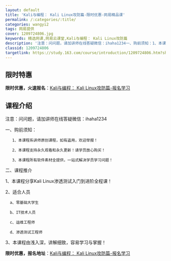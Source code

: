 ```yaml
---
layout: default
title: 'Kali与编程： Kali Linux攻防篇-限时优惠-网易精品课'
permalink: /:categories/:title/
categories: wangyi2
tags: 网易提供
cover: 1209724806.jpg
keywords: 精选网课,网易云课堂,Kali与编程： Kali Linux攻防篇
description: '注意：问问题，请加讲师在线答疑微信：ihaha1234一、购前须知：1、本课程系讲师原创课程，如有盗用，欢迎举报！2、本'
classid: 1209724806
targetlink: https://study.163.com/course/introduction/1209724806.htm?share=1&shareId=1025206652&utm_campaign=share&utm_medium=iphoneShare&utm_source=&utm_u=1025206652
---
```


## 限时特惠

**限时优惠，火速报名**：[Kali与编程： Kali Linux攻防篇-报名学习](https://study.163.com/course/introduction/1209724806.htm?share=1&shareId=1025206652&utm_campaign=share&utm_medium=iphoneShare&utm_source=&utm_u=1025206652)

## 课程介绍

注意：问问题，请加讲师在线答疑微信：ihaha1234

一、购前须知：

       1、本课程系讲师原创课程，如有盗用，欢迎举报！

       2、本课程支持永久观看和永久更新！请学员放心购买！

       3、本课程所有软件素材全提供，一站式解决学员学习问题！

       

二、课程推介

1、本课程分享Kali Linux渗透测试入门到进阶全程课！

2、适合人员

      a、零基础大学生

      b、IT技术人员

      c、运维工程师

      d、渗透测试工程师

3、本课程由浅入深，讲解细致，容易学习与掌握！

**限时优惠，报名地址**：[Kali与编程： Kali Linux攻防篇-报名学习](https://study.163.com/course/introduction/1209724806.htm?share=1&shareId=1025206652&utm_campaign=share&utm_medium=iphoneShare&utm_source=&utm_u=1025206652)

